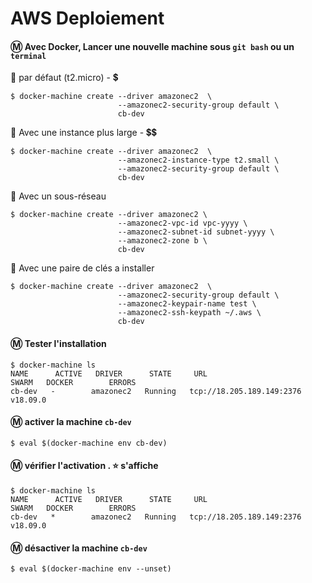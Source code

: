 # AWS Deploiement

#### :m: Avec Docker, Lancer une nouvelle machine sous `git bash` ou un `terminal`

:pushpin: par défaut (t2.micro) - :heavy_dollar_sign:

```
$ docker-machine create --driver amazonec2  \
                        --amazonec2-security-group default \
                        cb-dev
```

:pushpin: Avec une instance plus large - :heavy_dollar_sign::heavy_dollar_sign:
```
$ docker-machine create --driver amazonec2  \ 
                        --amazonec2-instance-type t2.small \
                        --amazonec2-security-group default \
                        cb-dev
```

:pushpin: Avec un sous-réseau
```
$ docker-machine create --driver amazonec2 \
                        --amazonec2-vpc-id vpc-yyyy \
                        --amazonec2-subnet-id subnet-yyyy \
                        --amazonec2-zone b \
                        cb-dev
```

:pushpin: Avec une paire de clés a installer
```
$ docker-machine create --driver amazonec2  \
                        --amazonec2-security-group default \
                        --amazonec2-keypair-name test \
                        --amazonec2-ssh-keypath ~/.aws \
                        cb-dev
```

#### :m: Tester l'installation

```
$ docker-machine ls
NAME      ACTIVE   DRIVER      STATE     URL                         SWARM   DOCKER        ERRORS
cb-dev   -        amazonec2   Running   tcp://18.205.189.149:2376           v18.09.0      
```

#### :m: activer la machine `cb-dev`

```
$ eval $(docker-machine env cb-dev)
```

#### :m: vérifier l'activation . :star: s'affiche

```
$ docker-machine ls
NAME      ACTIVE   DRIVER      STATE     URL                         SWARM   DOCKER        ERRORS
cb-dev   *        amazonec2   Running   tcp://18.205.189.149:2376           v18.09.0      
```


#### :m: désactiver la machine `cb-dev`

```
$ eval $(docker-machine env --unset)
```


